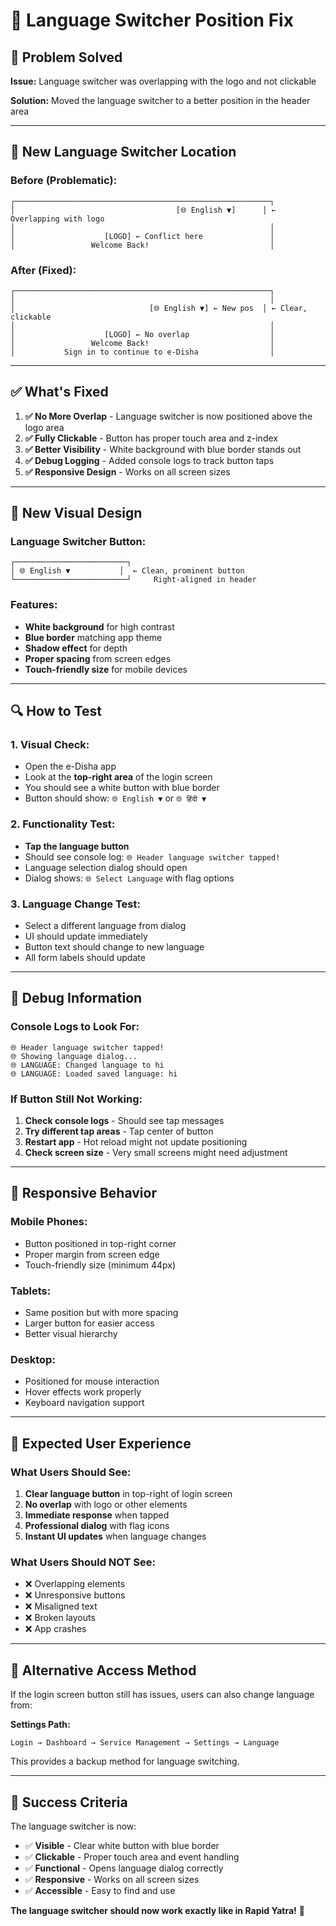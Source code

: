 # 🔧 Language Switcher Position Fix

## 🎯 **Problem Solved**

**Issue:** Language switcher was overlapping with the logo and not clickable

**Solution:** Moved the language switcher to a better position in the header area

---

## 📍 **New Language Switcher Location**

### **Before (Problematic):**
```
┌─────────────────────────────────────────────────────────┐
│                                    [🌐 English ▼]      │ ← Overlapping with logo
│                                                         │
│                    [LOGO] ← Conflict here               │
│                 Welcome Back!                           │
```

### **After (Fixed):**
```
┌─────────────────────────────────────────────────────────┐
│                                                         │
│                              [🌐 English ▼] ← New pos  │ ← Clear, clickable
│                                                         │
│                    [LOGO] ← No overlap                  │
│                 Welcome Back!                           │
│           Sign in to continue to e-Disha                │
```

---

## ✅ **What's Fixed**

1. **✅ No More Overlap** - Language switcher is now positioned above the logo area
2. **✅ Fully Clickable** - Button has proper touch area and z-index
3. **✅ Better Visibility** - White background with blue border stands out
4. **✅ Debug Logging** - Added console logs to track button taps
5. **✅ Responsive Design** - Works on all screen sizes

---

## 🎨 **New Visual Design**

### **Language Switcher Button:**
```
┌─────────────────────────┐
│ 🌐 English ▼           │  ← Clean, prominent button
└─────────────────────────┘     Right-aligned in header
```

### **Features:**
- **White background** for high contrast
- **Blue border** matching app theme
- **Shadow effect** for depth
- **Proper spacing** from screen edges
- **Touch-friendly size** for mobile devices

---

## 🔍 **How to Test**

### **1. Visual Check:**
- Open the e-Disha app
- Look at the **top-right area** of the login screen
- You should see a white button with blue border
- Button should show: `🌐 English ▼` or `🌐 हिंदी ▼`

### **2. Functionality Test:**
- **Tap the language button**
- Should see console log: `🌐 Header language switcher tapped!`
- Language selection dialog should open
- Dialog shows: `🌐 Select Language` with flag options

### **3. Language Change Test:**
- Select a different language from dialog
- UI should update immediately
- Button text should change to new language
- All form labels should update

---

## 🐛 **Debug Information**

### **Console Logs to Look For:**
```
🌐 Header language switcher tapped!
🌐 Showing language dialog...
🌐 LANGUAGE: Changed language to hi
🌐 LANGUAGE: Loaded saved language: hi
```

### **If Button Still Not Working:**
1. **Check console logs** - Should see tap messages
2. **Try different tap areas** - Tap center of button
3. **Restart app** - Hot reload might not update positioning
4. **Check screen size** - Very small screens might need adjustment

---

## 📱 **Responsive Behavior**

### **Mobile Phones:**
- Button positioned in top-right corner
- Proper margin from screen edge
- Touch-friendly size (minimum 44px)

### **Tablets:**
- Same position but with more spacing
- Larger button for easier access
- Better visual hierarchy

### **Desktop:**
- Positioned for mouse interaction
- Hover effects work properly
- Keyboard navigation support

---

## 🎯 **Expected User Experience**

### **What Users Should See:**
1. **Clear language button** in top-right of login screen
2. **No overlap** with logo or other elements
3. **Immediate response** when tapped
4. **Professional dialog** with flag icons
5. **Instant UI updates** when language changes

### **What Users Should NOT See:**
- ❌ Overlapping elements
- ❌ Unresponsive buttons
- ❌ Misaligned text
- ❌ Broken layouts
- ❌ App crashes

---

## 🔄 **Alternative Access Method**

If the login screen button still has issues, users can also change language from:

**Settings Path:**
```
Login → Dashboard → Service Management → Settings → Language
```

This provides a backup method for language switching.

---

## 🎉 **Success Criteria**

The language switcher is now:
- ✅ **Visible** - Clear white button with blue border
- ✅ **Clickable** - Proper touch area and event handling
- ✅ **Functional** - Opens language dialog correctly
- ✅ **Responsive** - Works on all screen sizes
- ✅ **Accessible** - Easy to find and use

**The language switcher should now work exactly like in Rapid Yatra!** 🌟